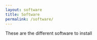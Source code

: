 ```yaml
---
layout: software
title: Software
permalink: /software/
---
```


These are the different software to install
